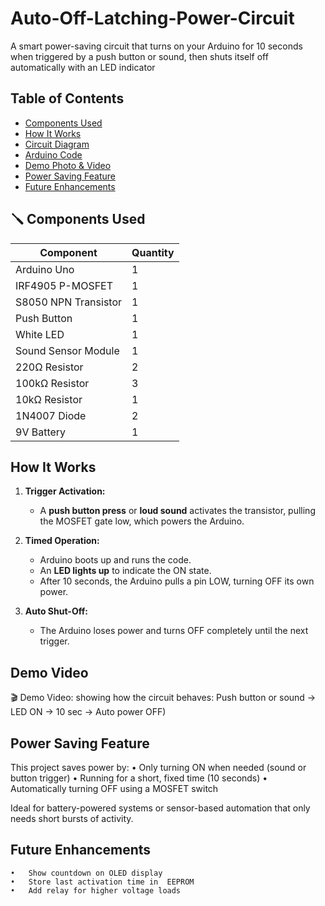 # Auto-Off-Latching-Power-Circuit
A smart power-saving circuit that turns on your Arduino for 10 seconds when triggered by a push button or sound, then shuts itself off automatically with an LED indicator

## Table of Contents
- [Components Used](#components-used)
- [How It Works](#how-it-works)
- [Circuit Diagram](#circuit-diagram)
- [Arduino Code](#arduino-code)
- [Demo Photo & Video](#demo-photo--video)
- [Power Saving Feature](#power-saving-feature)
- [Future Enhancements](#future-enhancements)

## 🪛 Components Used

| Component            | Quantity |
|----------------------|----------|
| Arduino Uno          | 1        |
| IRF4905 P-MOSFET     | 1        |
| S8050 NPN Transistor | 1        |
| Push Button          | 1        |
| White LED            | 1        |
| Sound Sensor Module  | 1        |
| 220Ω Resistor        | 2        |
| 100kΩ Resistor       | 3        |
| 10kΩ Resistor        | 1        |
| 1N4007 Diode         | 2        |
| 9V Battery           | 1        |

## How It Works

1. **Trigger Activation:**
   - A **push button press** or **loud sound** activates the transistor, pulling the MOSFET gate low, which powers the Arduino.

2. **Timed Operation:**
   - Arduino boots up and runs the code.
   - An **LED lights up** to indicate the ON state.
   - After 10 seconds, the Arduino pulls a pin LOW, turning OFF its own power.

3. **Auto Shut-Off:**
   - The Arduino loses power and turns OFF completely until the next trigger.

## Demo Video


🎬 Demo Video:
showing how the circuit behaves:
Push button or sound → LED ON → 10 sec → Auto power OFF)   



## Power Saving Feature

This project saves power by:
	•	Only turning ON when needed (sound or button trigger)
	•	Running for a short, fixed time (10 seconds)
	•	Automatically turning OFF using a MOSFET switch

Ideal for battery-powered systems or sensor-based automation that only needs short bursts of activity.

## Future Enhancements
	•	Show countdown on OLED display
	•	Store last activation time in  EEPROM
	•	Add relay for higher voltage loads
